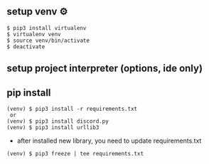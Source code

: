 ## setup venv ⚙️
```
$ pip3 install virtualenv
$ virtualenv venv
$ source venv/bin/activate
$ deactivate
```

## setup project interpreter (options, ide only)

## pip install
```
(venv) $ pip3 install -r requirements.txt
 or
(venv) $ pip3 install discord.py
(venv) $ pip3 install urllib3
```
* after installed new library, you need to update requirements.txt
```
(venv) $ pip3 freeze | tee requirements.txt
```